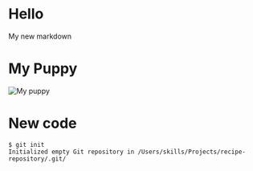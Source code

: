 # Hello
My new markdown

# My Puppy
![My puppy](https://cdn.pixabay.com/photo/2023/09/19/12/34/dog-8262506_1280.jpg)

# New code
```
$ git init
Initialized empty Git repository in /Users/skills/Projects/recipe-repository/.git/
```
